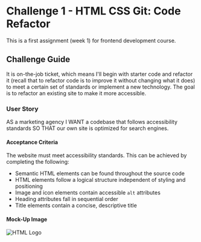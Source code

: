 # Challenge 1 - HTML CSS Git: Code Refactor

This is a first assignment (week 1) for frontend development course.

## Challenge Guide 

It is on-the-job ticket, which means I'll begin with starter code and refactor it (recall that to refactor code is to improve it without changing what it does) to meet a certain set of standards or implement a new technology. The goal is to refactor an existing site to make it more accessible.

### User Story

AS a marketing agency 
I WANT a codebase that follows accessibility standards 
SO THAT our own site is optimized for search engines.

#### Acceptance Criteria

The website must meet accessibility standards. This can be achieved by completing the following:

* Semantic HTML elements can be found throughout the source code
* HTML elements follow a logical structure independent of styling and positioning
* Image and icon elements contain accessible `alt` attributes
* Heading attributes fall in sequential order
* Title elements contain a concise, descriptive title

#### Mock-Up Image 

![HTML Logo](https://github.com/ladycosy/horiseon-challenge1/blob/main/assets/images/mock-up%20image.jpeg)
